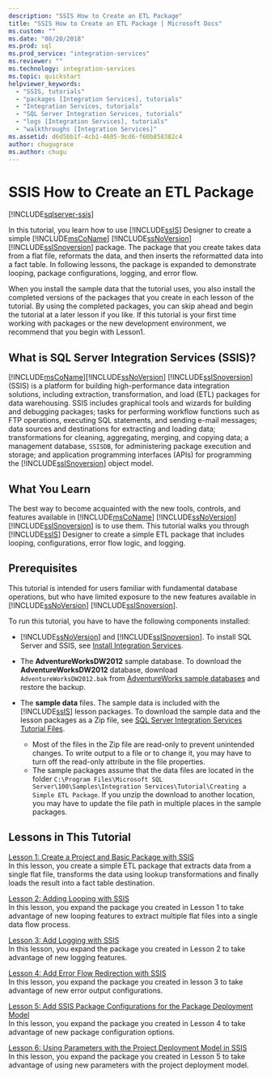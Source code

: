 ```yaml
---
description: "SSIS How to Create an ETL Package"
title: "SSIS How to Create an ETL Package | Microsoft Docs"
ms.custom: ""
ms.date: "08/20/2018"
ms.prod: sql
ms.prod_service: "integration-services"
ms.reviewer: ""
ms.technology: integration-services
ms.topic: quickstart
helpviewer_keywords: 
  - "SSIS, tutorials"
  - "packages [Integration Services], tutorials"
  - "Integration Services, tutorials"
  - "SQL Server Integration Services, tutorials"
  - "logs [Integration Services], tutorials"
  - "walkthroughs [Integration Services]"
ms.assetid: d6d5bb1f-4cb1-4605-9cd6-f60b858382c4
author: chugugrace
ms.author: chugu
---
```

# SSIS How to Create an ETL Package

[!INCLUDE[sqlserver-ssis](../includes/applies-to-version/sqlserver-ssis.md)]



In this tutorial, you learn how to use [!INCLUDE[ssIS](../includes/ssis-md.md)] Designer to create a simple [!INCLUDE[msCoName](../includes/msconame-md.md)] [!INCLUDE[ssNoVersion](../includes/ssnoversion-md.md)] [!INCLUDE[ssISnoversion](../includes/ssisnoversion-md.md)] package. The package that you create takes data from a flat file, reformats the data, and then inserts the reformatted data into a fact table. In following lessons, the package is expanded to demonstrate looping, package configurations, logging, and error flow.  
  
When you install the sample data that the tutorial uses, you also install the completed versions of the packages that you create in each lesson of the tutorial. By using the completed packages, you can skip ahead and begin the tutorial at a later lesson if you like. If this tutorial is your first time working with packages or the new development environment, we recommend that you begin with Lesson1.  

## What is SQL Server Integration Services (SSIS)?

[!INCLUDE[msCoName](../includes/msconame-md.md)][!INCLUDE[ssNoVersion](../includes/ssnoversion-md.md)] [!INCLUDE[ssISnoversion](../includes/ssisnoversion-md.md)] (SSIS) is a platform for building high-performance data integration solutions, including extraction, transformation, and load (ETL) packages for data warehousing. SSIS includes graphical tools and wizards for building and debugging packages; tasks for performing workflow functions such as FTP operations, executing SQL statements, and sending e-mail messages; data sources and destinations for extracting and loading data; transformations for cleaning, aggregating, merging, and copying data; a management database, `SSISDB`, for administering package execution and storage; and application programming interfaces (APIs) for programming the [!INCLUDE[ssISnoversion](../includes/ssisnoversion-md.md)] object model.  

## What You Learn  
The best way to become acquainted with the new tools, controls, and features available in [!INCLUDE[msCoName](../includes/msconame-md.md)] [!INCLUDE[ssNoVersion](../includes/ssnoversion-md.md)] [!INCLUDE[ssISnoversion](../includes/ssisnoversion-md.md)] is to use them. This tutorial walks you through [!INCLUDE[ssIS](../includes/ssis-md.md)] Designer to create a simple ETL package that includes looping, configurations, error flow logic, and logging.  
  
## Prerequisites  
This tutorial is intended for users familiar with fundamental database operations, but who have limited exposure to the new features available in [!INCLUDE[ssNoVersion](../includes/ssnoversion-md.md)] [!INCLUDE[ssISnoversion](../includes/ssisnoversion-md.md)].  

To run this tutorial, you have to have the following components installed:  
  
-   [!INCLUDE[ssNoVersion](../includes/ssnoversion-md.md)] and [!INCLUDE[ssISnoversion](../includes/ssisnoversion-md.md)]. To install SQL Server and SSIS, see [Install Integration Services](install-windows/install-integration-services.md).

-   The **AdventureWorksDW2012** sample database. To download the **AdventureWorksDW2012** database, download `AdventureWorksDW2012.bak` from [AdventureWorks sample databases](https://github.com/Microsoft/sql-server-samples/releases/tag/adventureworks) and restore the backup.  

-   The **sample data** files. The sample data is included with the [!INCLUDE[ssIS](../includes/ssis-md.md)] lesson packages. To download the sample data and the lesson packages as a Zip file, see [SQL Server Integration Services Tutorial Files](https://www.microsoft.com/download/details.aspx?id=56827).

    - Most of the files in the Zip file are read-only to prevent unintended changes. To write output to a file or to change it, you may have to turn off the read-only attribute in the file properties.
    - The sample packages assume that the data files are located in the folder `C:\Program Files\Microsoft SQL Server\100\Samples\Integration Services\Tutorial\Creating a Simple ETL Package`. If you unzip the download to another location, you may have to update the file path in multiple places in the sample packages.

## Lessons in This Tutorial  
[Lesson 1: Create a Project and Basic Package with SSIS](../integration-services/lesson-1-create-a-project-and-basic-package-with-ssis.md)  
In this lesson, you create a simple ETL package that extracts data from a single flat file, transforms the data using lookup transformations and finally loads the result into a fact table destination.  
  
[Lesson 2: Adding Looping with SSIS](../integration-services/lesson-2-adding-looping-with-ssis.md)  
In this lesson, you expand the package you created in Lesson 1 to take advantage of new looping features to extract multiple flat files into a single data flow process.  
  
[Lesson 3: Add Logging with SSIS](../integration-services/lesson-3-add-logging-with-ssis.md)  
In this lesson, you expand the package you created in Lesson 2 to take advantage of new logging features.  
  
[Lesson 4: Add Error Flow Redirection with SSIS](../integration-services/lesson-4-add-error-flow-redirection-with-ssis.md)  
In this lesson, you expand the package you created in lesson 3 to take advantage of new error output configurations.  
  
[Lesson 5: Add SSIS Package Configurations for the Package Deployment Model](../integration-services/lesson-5-add-ssis-package-configurations-for-the-package-deployment-model.md)  
In this lesson, you expand the package you created in Lesson 4 to take advantage of new package configuration options.  
  
[Lesson 6: Using Parameters with the Project Deployment Model in SSIS](../integration-services/lesson-6-using-parameters-with-the-project-deployment-model-in-ssis.md)  
In this lesson, you expand the package you created in Lesson 5 to take advantage of using new parameters with the project deployment model.  
  
  
  
